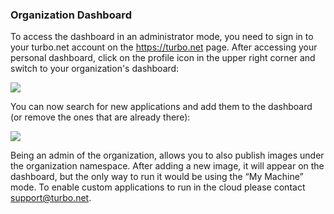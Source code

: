 ### Organization Dashboard
To access the dashboard in an administrator mode, you need to sign in to your turbo.net account on the https://turbo.net page. After accessing your personal dashboard, click on the profile icon in the upper right corner and switch to your organization's dashboard:

![](/docs/getting_started/administrators/dashboards.png)

You can now search for new applications and add them to the dashboard (or remove the ones that are already there):

![](/docs/getting_started/find_applications/adding-an-applicatino-to-your-dashboard-via-search-1.png)

Being an admin of the organization, allows you to also publish images under the organization namespace. After adding a new image, it will appear on the dashboard, but the only way to run it would be using the “My Machine” mode. To enable custom applications to run in the cloud please contact support@turbo.net.
